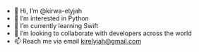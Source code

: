 - 👋 Hi, I’m @kirwa-elyjah
- 👀 I’m interested in Python
- 🌱 I’m currently learning Swift
- 💞️ I’m looking to collaborate with developers across the world
- 📫 Reach me via email kirelyjah@gmail.com

